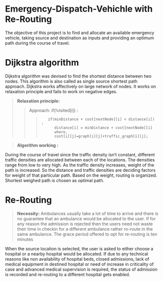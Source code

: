 # Emergency-Dispatch-Vehichle with Re-Routing
The objective of this project is to find and allocate an available emergency vehicle, taking 
source and destination as inputs and providing an optimum path during the course of travel.

# Dijkstra algorithm
Dijkstra algorithm was devised to find the shortest distance between two nodes. This algorithm 
is also called as single source shortest path approach. Dijkstra works affectively on large network
of nodes. It works on relaxation principle and fails to work on negative edges.

> **Relaxation principle:**
>> Approach:
>> if(!visited[i]) :
>>>        if(minDistance + cost[nextNode][i] < distance[i]) :
>>>           distance[i] = minDistance + cost[nextNode][i] 
>>>           where, 
>>>           cost[i][j]=graph[i][j]+traffic_graph[i][j];

> **Algorithm working                                           :**           
>           
During the course of travel since the traffic density isn’t constant, different traffic 
densities are allocated between each of the locations. The densities range from low to 
very high. As the traffic density increases, weight of the path is increased. So the 
distance and traffic densities are deciding factors for weight of that particular path. 
Based on the weight, routing is organized. Shortest weighed path is chosen as optimal path.


# Re-Routing
> **Necessity:**
> Ambulances usually take a lot of time to arrive and there is no guarantee that an ambulance 
> would be allocated to the user. If for any reason the admission is rejected then the users 
> need not waste their time in checkin for a different ambulance rather ro-route in the same 
> ambulance. The grace period offered to opt for re-routing is ten minutes

When the source location is selected, the user is asked to either choose a hospital or a 
nearby hospital would be allocated. If due to any technical reasons like non availability 
of hospital beds, closed admissions, lack of medical equipment in destined hospital or 
need of increase in criticality of case and advanced medical supervision is required, the 
status of admission is recorded and re-routing to a different hospital gets enabled.

